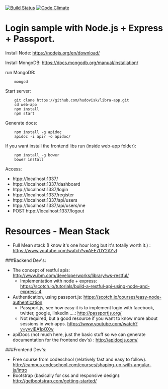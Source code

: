 
[![Build Status](https://travis-ci.org/hudovisk/libra-app.svg?branch=master)](https://travis-ci.org/hudovisk/libra-app) [![Code Climate](https://codeclimate.com/github/hudovisk/libra-app/badges/gpa.svg)](https://codeclimate.com/github/hudovisk/libra-app)

Login sample with Node.js + Express + Passport.
================================================

Install Node: https://nodejs.org/en/download/

Install MongoDB: https://docs.mongodb.org/manual/installation/

run MongoDB:
```Shell
    mongod
```

Start server:
```Shell
    git clone https://github.com/hudovisk/libra-app.git
    cd web-app
    npm install
    npm start
```

Generate docs:
```Shell
    npm install -g apidoc
    apidoc -i api/ -o apidoc/
```

If you want install the frontend libs run (inside web-app folder):
```Sheel
    npm install -g bower
    bower install
```

Access:
 - htpp://localhost:1337/
 - htpp://localhost:1337/dashboard
 - htpp://localhost:1337/login
 - htpp://localhost:1337/register
 - htpp://localhost:1337/api/users
 - htpp://localhost:1337/api/users/me
 - POST htpp://localhost:1337/logout

Resources - Mean Stack
======================

- Full Mean stack (I know it's one hour long but it's totally worth it.) :
  https://www.youtube.com/watch?v=AEE7DY2AYvI

###Backend Dev's:
 - The concept of restful apis: http://www.ibm.com/developerworks/library/ws-restful/
    * Implementation with node + express: 
     https://scotch.io/tutorials/build-a-restful-api-using-node-and-express-4
 - Authentication, using passport.js:
   https://scotch.io/courses/easy-node-authentication
    * Passport.js, see how easy it is to implement login with facebook, twitter, google, linkedin ....:
      http://passportjs.org/
    * Not required, but a good resource if you want to know more about sessions in web apps.
      https://www.youtube.com/watch?v=yvviEA1pOXw
 - apiDocs (not much here, just the basic stuff so we can generate documentation
   for the frontend dev's) : http://apidocjs.com/

###Frontend Dev's:
 - Free course from codeschool (relatively fast and easy to follow). 
   http://campus.codeschool.com/courses/shaping-up-with-angular-js/intro
 - Bootstrap (basically for css and responsive design):
   http://getbootstrap.com/getting-started/
